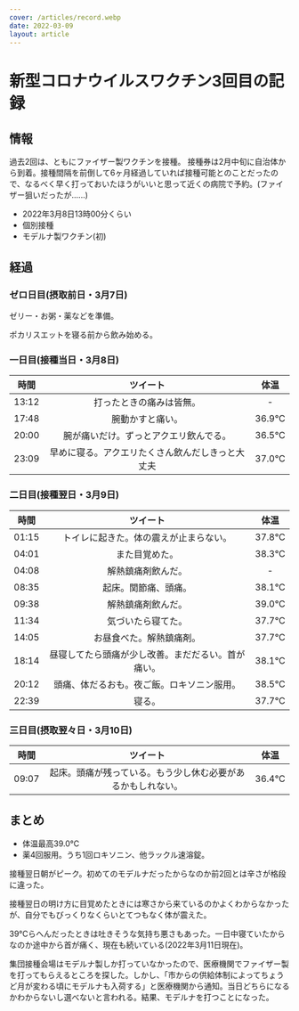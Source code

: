 ```yaml
---
cover: /articles/record.webp
date: 2022-03-09
layout: article
---
```


# 新型コロナウイルスワクチン3回目の記録

## 情報

過去2回は、ともにファイザー製ワクチンを接種。
接種券は2月中旬に自治体から到着。接種間隔を前倒して6ヶ月経過していれば接種可能とのことだったので、なるべく早く打っておいたほうがいいと思って近くの病院で予約。(ファイザー狙いだったが......)

- 2022年3月8日13時00分くらい
- 個別接種
- モデルナ製ワクチン(初)

## 経過

### ゼロ日目(摂取前日・3月7日)

ゼリー・お粥・薬などを準備。

ポカリスエットを寝る前から飲み始める。

### 一日目(接種当日・3月8日)

|時間|ツイート|体温|
|:--:|:------:|:--:|
|13:12|打ったときの痛みは皆無。|-|
|17:48|腕動かすと痛い。|36.9℃|
|20:00|腕が痛いだけ。ずっとアクエリ飲んでる。|36.5℃|
|23:09|早めに寝る。アクエリたくさん飲んだしきっと大丈夫|37.0℃|

### 二日目(接種翌日・3月9日)

|時間|ツイート|体温|
|:--:|:------:|:--:|
|01:15|トイレに起きた。体の震えが止まらない。|37.8℃|
|04:01|また目覚めた。|38.3℃|
|04:08|解熱鎮痛剤飲んだ。|-|
|08:35|起床。関節痛、頭痛。|38.1℃|
|09:38|解熱鎮痛剤飲んだ。|39.0℃|
|11:34|気づいたら寝てた。|37.7℃|
|14:05|お昼食べた。解熱鎮痛剤。|37.7℃|
|18:14|昼寝してたら頭痛が少し改善。まだだるい。首が痛い。|38.1℃|
|20:12|頭痛、体だるおも。夜ご飯。ロキソニン服用。|38.5℃|
|22:39|寝る。|37.7℃|

### 三日目(摂取翌々日・3月10日)

|時間|ツイート|体温|
|:--:|:------:|:--:|
|09:07|起床。頭痛が残っている。もう少し休む必要があるかもしれない。|36.4℃|

## まとめ

- 体温最高39.0℃
- 薬4回服用。うち1回ロキソニン、他ラックル速溶錠。

接種翌日朝がピーク。初めてのモデルナだったからなのか前2回とは辛さが格段に違った。

接種翌日の明け方に目覚めたときには寒さから来ているのかよくわからなかったが、自分でもびっくりなくらいとてつもなく体が震えた。

39℃らへんだったときは吐きそうな気持ち悪さもあった。一日中寝ていたからなのか途中から首が痛く、現在も続いている(2022年3月11日現在)。

集団接種会場はモデルナ製しか打っていなかったので、医療機関でファイザー製を打ってもらえるところを探した。しかし、「市からの供給体制によってちょうど月が変わる頃にモデルナも入荷する」と医療機関から通知。当日どちらになるかわからないし選べないと言われる。結果、モデルナを打つことになった。
